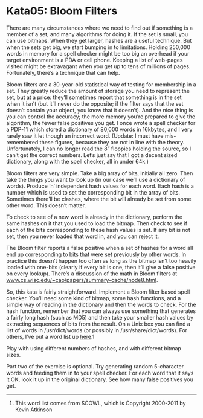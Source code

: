 # Kata05: Bloom Filters
There are many circumstances where we need to find out if something is a member of a set, and many algorithms for doing it. If the set is small, you can use bitmaps. When they get larger, hashes are a useful technique. But when the sets get big, we start bumping in to limitations. Holding 250,000 words in memory for a spell checker might be too big an overhead if your target environment is a PDA or cell phone. Keeping a list of web-pages visited might be extravagant when you get up to tens of millions of pages. Fortunately, there’s a technique that can help.

Bloom filters are a 30-year-old statistical way of testing for membership in a set. They greatly reduce the amount of storage you need to represent the set, but at a price: they’ll sometimes report that something is in the set when it isn’t (but it’ll never do the opposite; if the filter says that the set doesn’t contain your object, you know that it doesn’t). And the nice thing is you can control the accuracy; the more memory you’re prepared to give the algorithm, the fewer false positives you get. I once wrote a spell checker for a PDP-11 which stored a dictionary of 80,000 words in 16kbytes, and I very rarely saw it let though an incorrect word. (Update: I must have mis-remembered these figures, because they are not in line with the theory. Unfortunately, I can no longer read the 8” floppies holding the source, so I can’t get the correct numbers. Let’s just say that I got a decent sized dictionary, along with the spell checker, all in under 64k.)

Bloom filters are very simple. Take a big array of bits, initially all zero. Then take the things you want to look up (in our case we’ll use a dictionary of words). Produce ‘n’ independent hash values for each word. Each hash is a number which is used to set the corresponding bit in the array of bits. Sometimes there’ll be clashes, where the bit will already be set from some other word. This doesn’t matter.

To check to see of a new word is already in the dictionary, perform the same hashes on it that you used to load the bitmap. Then check to see if each of the bits corresponding to these hash values is set. If any bit is not set, then you never loaded that word in, and you can reject it.

The Bloom filter reports a false positive when a set of hashes for a word all end up corresponding to bits that were set previously by other words. In practice this doesn’t happen too often as long as the bitmap isn’t too heavily loaded with one-bits (clearly if every bit is one, then it’ll give a false positive on every lookup). There’s a discussion of the math in Bloom filters at www.cs.wisc.edu/~cao/papers/summary-cache/node8.html.

So, this kata is fairly straightforward. Implement a Bloom filter based spell checker. You’ll need some kind of bitmap, some hash functions, and a simple way of reading in the dictionary and then the words to check. For the hash function, remember that you can always use something that generates a fairly long hash (such as MD5) and then take your smaller hash values by extracting sequences of bits from the result. On a Unix box you can find a list of words in /usr/dict/words (or possibly in /usr/share/dict/words). For others, I’ve put a word list up [here](../data/wordlist.txt).1

Play with using different numbers of hashes, and with different bitmap sizes.

Part two of the exercise is optional. Try generating random 5-character words and feeding them in to your spell checker. For each word that it says it OK, look it up in the original dictionary. See how many false positives you get.

---
1. This word list comes from SCOWL, which is Copyright 2000-2011 by Kevin Atkinson
